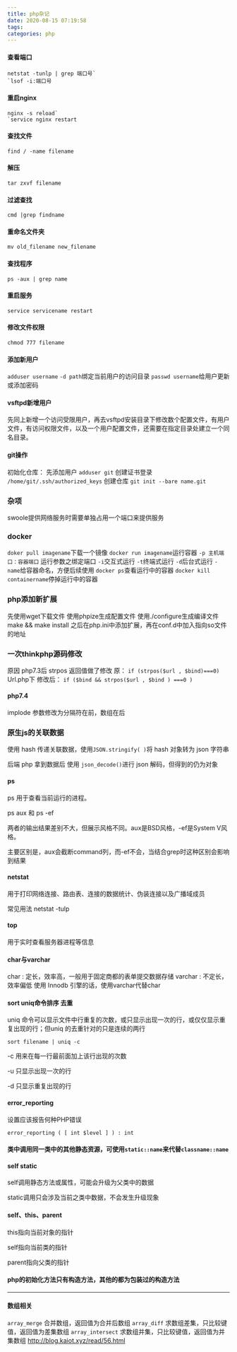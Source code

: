 ```yaml
---
title: php杂记
date: 2020-08-15 07:19:58
tags:
categories: php
---
```


#### 查看端口

```
netstat -tunlp | grep 端口号`
`lsof -i:端口号
```

<!-- more -->

#### 重启nginx

```
nginx -s reload`
`service nginx restart
```

#### 查找文件

```
find / -name filename
```

#### 解压

```
tar zxvf filename
```

#### 过滤查找

```
cmd |grep findname
```

#### 重命名文件夹

```
mv old_filename new_filename
```

#### 查找程序

```
ps -aux | grep name
```

#### 重启服务

```
service servicename restart
```

#### 修改文件权限

```
chmod 777 filename
```

#### 添加新用户

`adduser username`
`-d path`绑定当前用户的访问目录
`passwd username`给用户更新或添加密码

#### vsftpd新增用户

先同上新增一个访问受限用户，再去vsftpd安装目录下修改数个配置文件，有用户文件，有访问权限文件，以及一个用户配置文件，还需要在指定目录处建立一个同名目录。

#### git操作

初始化仓库：
先添加用户 `adduser git`
创建证书登录 `/home/git/.ssh/authorized_keys`
创建仓库 `git init --bare name.git`

### 杂项

swoole提供网络服务时需要单独占用一个端口来提供服务

### docker

`doker pull imagename`下载一个镜像
`docker run imagename`运行容器
`-p 主机端口：容器端口` 运行参数之绑定端口
`-i`交互式运行 `-t`终端式运行 `-d`后台式运行
`-name`给容器命名，方便后续使用
`docker ps`查看运行中的容器
`docker kill containername`停掉运行中的容器

### php添加新扩展

先使用wget下载文件
使用phpize生成配置文件
使用./configure生成编译文件
make && make install
之后在php.ini中添加扩展，再在conf.d中加入指向so文件的地址

### 一次thinkphp源码修改

原因 php7.3后 strpos 返回值做了修改
原：
`if (strpos($url , $bind)===0)` Url.php下
修改后：
`if ($bind && strpos($url , $bind ) ===0 )`

#### php7.4

implode 参数修改为分隔符在前，数组在后

### 原生js的关联数据

使用 hash 传递关联数据，使用`JSON.stringify( )`将 hash 对象转为 json 字符串

后端 php 拿到数据后 使用 `json_decode()`进行 json 解码，但得到的仍为对象

#### ps

ps 用于查看当前运行的进程。

ps aux 和 ps -ef

两者的输出结果差别不大，但展示风格不同。aux是BSD风格，-ef是System V风格。

主要区别是，aux会截断command列，而-ef不会，当结合grep时这种区别会影响到结果

#### netstat

用于打印网络连接、路由表、连接的数据统计、伪装连接以及广播域成员

常见用法 netstat -tulp

#### top

用于实时查看服务器进程等信息

#### char与varchar

char : 定长，效率高，一般用于固定商都的表单提交数据存储
varchar : 不定长，效率偏低
使用 Innodb 引擎的话，使用varchar代替char

#### sort uniq命令排序 去重

uniq 命令可以显示文件中行重复的次数，或只显示出现一次的行，或仅仅显示重复出现的行；但uniq 的去重针对的只是连续的两行

```
sort filename | uniq -c
```

-c 用来在每一行最前面加上该行出现的次数

-u 只显示出现一次的行

-d 只显示重复出现的行

#### error_reporting

设置应该报告何种PHP错误

```
error_reporting ( [ int $level ] ) : int
```

#### 类中调用同一类中的其他静态资源，可使用`static::name`来代替`classname::name`

#### self static

self调用静态方法或属性，可能会升级为父类中的数据

static调用只会涉及当前之类中数据，不会发生升级现象

#### self、this、parent

this指向当前对象的指针

self指向当前类的指针

parent指向父类的指针

#### php的初始化方法只有构造方法，其他的都为包装过的构造方法

------

#### 数组相关

`array_merge` 合并数组，返回值为合并后数组
`array_diff` 求数组差集，只比较键值，返回值为差集数组
`array_intersect` 求数组并集，只比较键值，返回值为并集数组
http://blog.kaiot.xyz/read/56.html